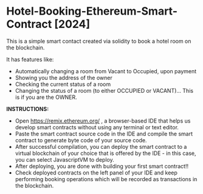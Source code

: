 # Hotel-Booking-Ethereum-Smart-Contract [2024]

This is a simple smart contact created via solidity to book a hotel room on the blockchain.

It has features like:
- Automatically changing a room from Vacant to Occupied, upon payment
- Showing you the address of the owner
- Checking the current status of a room
- Changing the status of a room (to either OCCUPIED or VACANT)... This is if you are the OWNER.

**INSTRUCTIONS:**

- Open https://remix.ethereum.org/ , a browser-based IDE that helps us develop smart contracts without using any terminal or text editor.
- Paste the smart contract source code in the IDE and compile the smart contract to generate byte code of your source code.
- After successful compilation, you can deploy the smart contract to a virtual blockchain of your choice that is offered by the IDE - in this case, you can select JavascriptVM to deploy.
- After deploying, you are done with building your first smart contract!!
- Check deployed contracts on the left panel of your IDE and keep performing booking operations which will be recorded as transactions in the blockchain.
